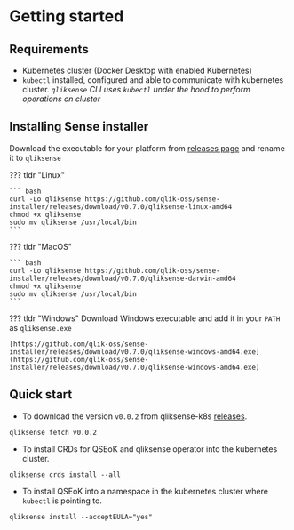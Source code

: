 # Getting started

## Requirements

- Kubernetes cluster (Docker Desktop with enabled Kubernetes)
- `kubectl` installed, configured and able to communicate with kubernetes cluster. _`qliksense` CLI uses `kubectl` under the hood to perform operations on cluster_

## Installing Sense installer

Download the executable for your platform from [releases page](https://github.com/qlik-oss/sense-installer/releases) and rename it to `qliksense`

??? tldr "Linux"

    ``` bash
    curl -Lo qliksense https://github.com/qlik-oss/sense-installer/releases/download/v0.7.0/qliksense-linux-amd64
    chmod +x qliksense
    sudo mv qliksense /usr/local/bin
    ```

??? tldr "MacOS"

    ``` bash
    curl -Lo qliksense https://github.com/qlik-oss/sense-installer/releases/download/v0.7.0/qliksense-darwin-amd64
    chmod +x qliksense
    sudo mv qliksense /usr/local/bin
    ```

??? tldr "Windows"
    Download Windows executable and add it in your `PATH` as `qliksense.exe`

    [https://github.com/qlik-oss/sense-installer/releases/download/v0.7.0/qliksense-windows-amd64.exe](https://github.com/qlik-oss/sense-installer/releases/download/v0.7.0/qliksense-windows-amd64.exe)
    


## Quick start

- To download the version `v0.0.2` from qliksense-k8s [releases](https://github.com/qlik-oss/qliksense-k8s/releases).

```shell
qliksense fetch v0.0.2
```

- To install CRDs for QSEoK and qliksense operator into the kubernetes cluster.

```shell
qliksense crds install --all
```

- To install QSEoK into a namespace in the kubernetes cluster where `kubectl` is pointing to.

```shell
qliksense install --acceptEULA="yes"
```
